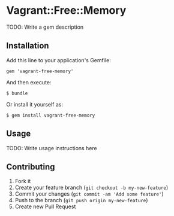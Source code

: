 # Vagrant::Free::Memory

TODO: Write a gem description

## Installation

Add this line to your application's Gemfile:

    gem 'vagrant-free-memory'

And then execute:

    $ bundle

Or install it yourself as:

    $ gem install vagrant-free-memory

## Usage

TODO: Write usage instructions here

## Contributing

1. Fork it
2. Create your feature branch (`git checkout -b my-new-feature`)
3. Commit your changes (`git commit -am 'Add some feature'`)
4. Push to the branch (`git push origin my-new-feature`)
5. Create new Pull Request
